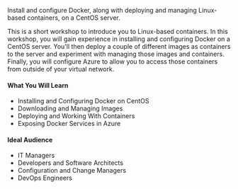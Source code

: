 <p class="lead">
Install and configure Docker, along with deploying and managing Linux-based containers, on a CentOS server.
</p>
<p>
This is a short workshop to introduce you to Linux-based containers.  In this workshop, you will gain experience in installing and configuring Docker on a CentOS server.  You'll then deploy a couple of different images as containers to the server and experiment with managing those images and containers.  Finally, you will configure Azure to allow you to access those containers from outside of your virtual network.
</p>

<div class="row" style="height:250px;">
<div class=col-third>

#### What You Will Learn

  * Installing and Configuring Docker on CentOS
  * Downloading and Managing Images
  * Deploying and Working With Containers
  * Exposing Docker Services in Azure

</div>
<div class=col-third>

#### Ideal Audience

  * IT Managers
  * Developers and Software Architects
  * Configuration and Change Managers
  * DevOps Engineers

</div>
</div>